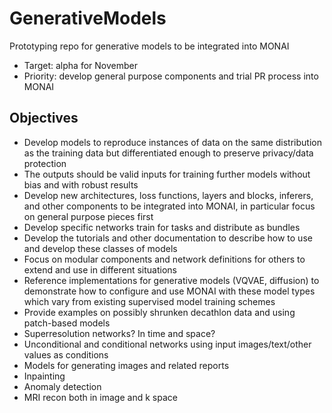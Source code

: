 # GenerativeModels
Prototyping repo for generative models to be integrated into MONAI

* Target: alpha for November
* Priority: develop general purpose components and trial PR process into MONAI

## Objectives
* Develop models to reproduce instances of data on the same distribution as the training data but differentiated enough to preserve privacy/data protection
* The outputs should be valid inputs for training further models without bias and with robust results
* Develop new architectures, loss functions, layers and blocks, inferers, and other components to be integrated into MONAI, in particular focus on general purpose pieces first
* Develop specific networks train for tasks and distribute as bundles
* Develop the tutorials and other documentation to describe how to use and develop these classes of models
* Focus on modular components and network definitions for others to extend and use in different situations
* Reference implementations for generative models (VQVAE, diffusion) to demonstrate how to configure and use MONAI with these model types which vary from existing supervised model training schemes
* Provide examples on possibly shrunken decathlon data and using patch-based models
* Superresolution networks? In time and space?
* Unconditional and conditional networks using input images/text/other values as conditions
* Models for generating images and related reports
* Inpainting
* Anomaly detection
* MRI recon both in image and k space
